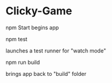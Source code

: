 # Clicky-Game

npm Start
begins app

npm test

launches a test runner for "watch mode"

npm run build

brings app back to "build" folder
